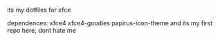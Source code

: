 its my dotfiles for xfce

dependences:
xfce4 xfce4-goodies papirus-icon-theme 
and its my first repo here, dont hate me
